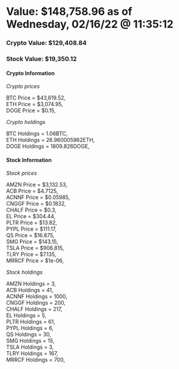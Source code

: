 # Value: $148,758.96 as of Wednesday, 02/16/22 @ 11:35:12 

### Crypto Value: $129,408.84

### Stock Value: $19,350.12

#### Crypto Information 
*Crypto prices* 

BTC Price = $43,619.52,  
ETH Price = $3,074.95,  
DOGE Price = $0.15,  


*Crypto holdings* 

BTC Holdings = 1.06BTC,  
ETH Holdings = 26.960005962ETH,  
DOGE Holdings = 1809.826DOGE,  


#### Stock Information 

*Stock prices* 

AMZN Price = $3,132.53,  
ACB Price = $4.7125,  
ACNNF Price = $0.05985,  
CNGGF Price = $0.1832,  
CHALF Price = $0.3,  
EL Price = $304.44,  
PLTR Price = $13.82,  
PYPL Price = $111.17,  
QS Price = $16.875,  
SMG Price = $143.15,  
TSLA Price = $906.815,  
TLRY Price = $7.135,  
MRRCF Price = $1e-06,  


*Stock holdings* 

AMZN Holdings = 3,  
ACB Holdings = 41,  
ACNNF Holdings = 1000,  
CNGGF Holdings = 200,  
CHALF Holdings = 217,  
EL Holdings = 5,  
PLTR Holdings = 61,  
PYPL Holdings = 6,  
QS Holdings = 30,  
SMG Holdings = 15,  
TSLA Holdings = 3,  
TLRY Holdings = 167,  
MRRCF Holdings = 700,  


